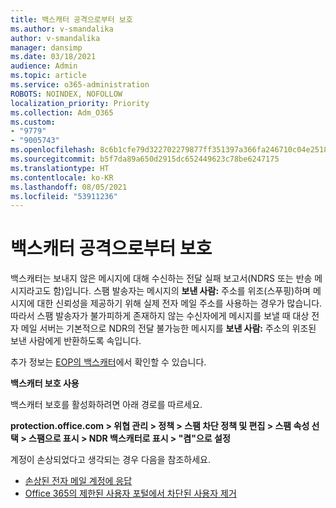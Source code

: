 ```yaml
---
title: 백스캐터 공격으로부터 보호
ms.author: v-smandalika
author: v-smandalika
manager: dansimp
ms.date: 03/18/2021
audience: Admin
ms.topic: article
ms.service: o365-administration
ROBOTS: NOINDEX, NOFOLLOW
localization_priority: Priority
ms.collection: Adm_O365
ms.custom:
- "9779"
- "9005743"
ms.openlocfilehash: 8c6b1cfe79d322702279877ff351397a366fa246710c04e25181a675ad2fdeab
ms.sourcegitcommit: b5f7da89a650d2915dc652449623c78be6247175
ms.translationtype: HT
ms.contentlocale: ko-KR
ms.lasthandoff: 08/05/2021
ms.locfileid: "53911236"
---
```

# <a name="protection-from-backscatter-attack"></a>백스캐터 공격으로부터 보호

백스캐터는 보내지 않은 메시지에 대해 수신하는 전달 실패 보고서(NDRS 또는 반송 메시지라고도 함)입니다. 스팸 발송자는 메시지의 **보낸 사람:** 주소를 위조(스푸핑)하며 메시지에 대한 신뢰성을 제공하기 위해 실제 전자 메일 주소를 사용하는 경우가 많습니다. 따라서 스팸 발송자가 불가피하게 존재하지 않는 수신자에게 메시지를 보낼 때 대상 전자 메일 서버는 기본적으로 NDR의 전달 불가능한 메시지를 **보낸 사람:** 주소의 위조된 보낸 사람에게 반환하도록 속입니다.

추가 정보는 [EOP의 백스캐터](https://docs.microsoft.com/microsoft-365/security/office-365-security/backscatter-messages-and-eop)에서 확인할 수 있습니다.

**백스캐터 보호 사용**

백스캐터 보호를 활성화하려면 아래 경로를 따르세요.

**protection.office.com > 위협 관리 > 정책 > 스팸 차단 정책 및 편집 > 스팸 속성 선택 > 스팸으로 표시 > NDR 백스캐터로 표시 > "켬"으로 설정**

계정이 손상되었다고 생각되는 경우 다음을 참조하세요.

- [손상된 전자 메일 계정에 응답](https://docs.microsoft.com/microsoft-365/security/office-365-security/responding-to-a-compromised-email-account)
- [Office 365의 제한된 사용자 포털에서 차단된 사용자 제거](https://docs.microsoft.com/microsoft-365/security/office-365-security/removing-user-from-restricted-users-portal-after-spam)



